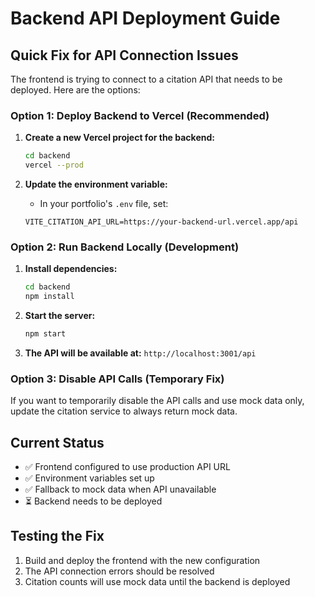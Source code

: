# Backend API Deployment Guide

## Quick Fix for API Connection Issues

The frontend is trying to connect to a citation API that needs to be deployed. Here are the options:

### Option 1: Deploy Backend to Vercel (Recommended)

1. **Create a new Vercel project for the backend:**
   ```bash
   cd backend
   vercel --prod
   ```

2. **Update the environment variable:**
   - In your portfolio's `.env` file, set:
   ```
   VITE_CITATION_API_URL=https://your-backend-url.vercel.app/api
   ```

### Option 2: Run Backend Locally (Development)

1. **Install dependencies:**
   ```bash
   cd backend
   npm install
   ```

2. **Start the server:**
   ```bash
   npm start
   ```

3. **The API will be available at:** `http://localhost:3001/api`

### Option 3: Disable API Calls (Temporary Fix)

If you want to temporarily disable the API calls and use mock data only, update the citation service to always return mock data.

## Current Status

- ✅ Frontend configured to use production API URL
- ✅ Environment variables set up
- ✅ Fallback to mock data when API unavailable
- ⏳ Backend needs to be deployed

## Testing the Fix

1. Build and deploy the frontend with the new configuration
2. The API connection errors should be resolved
3. Citation counts will use mock data until the backend is deployed
